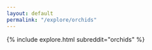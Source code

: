 ```yaml
---
layout: default
permalink: "/explore/orchids"
---
```


{% include explore.html subreddit="orchids" %}
